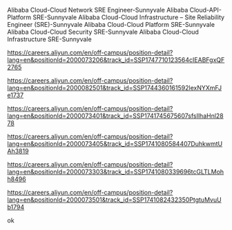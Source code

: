 
Alibaba Cloud-Cloud Network SRE Engineer-Sunnyvale
Alibaba Cloud-API-Platform SRE-Sunnyvale
Alibaba Cloud-Cloud Infrastructure – Site Reliability Engineer (SRE)-Sunnyvale
Alibaba Cloud-Cloud Platform SRE-Sunnyvale
Alibaba Cloud-Cloud Security SRE-Sunnyvale
Alibaba Cloud-Cloud Infrastructure SRE-Sunnyvale


https://careers.aliyun.com/en/off-campus/position-detail?lang=en&positionId=2000073206&track_id=SSP1747710123564cIEABFgxQF2765

https://careers.aliyun.com/en/off-campus/position-detail?lang=en&positionId=2000082501&track_id=SSP1744360161592lexNYXmFJe1737

https://careers.aliyun.com/en/off-campus/position-detail?lang=en&positionId=2000073401&track_id=SSP1741745675607sfsIlhaHnl2878

https://careers.aliyun.com/en/off-campus/position-detail?lang=en&positionId=2000073405&track_id=SSP1741080584407DuhkwmtUAh3819

https://careers.aliyun.com/en/off-campus/position-detail?lang=en&positionId=2000073303&track_id=SSP1741080339696tcGLTLMohh8496

https://careers.aliyun.com/en/off-campus/position-detail?lang=en&positionId=2000073501&track_id=SSP1741082432350PtgtuMvuUb1794

 



ok
